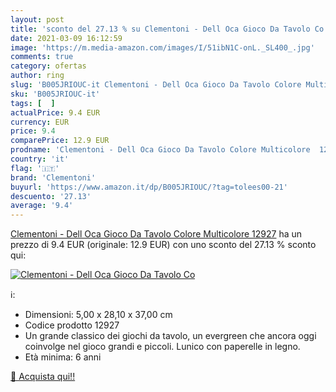 ```yaml
---
layout: post
title: 'sconto del 27.13 % su Clementoni - Dell Oca Gioco Da Tavolo Co  '
date: 2021-03-09 16:12:59
image: 'https://m.media-amazon.com/images/I/51ibN1C-onL._SL400_.jpg'
comments: true
category: ofertas
author: ring
slug: 'B005JRIOUC-it Clementoni - Dell Oca Gioco Da Tavolo Colore Multicolore...'
sku: 'B005JRIOUC-it'
tags: [  ]
actualPrice: 9.4 EUR
currency: EUR
price: 9.4
comparePrice: 12.9 EUR
prodname: 'Clementoni - Dell Oca Gioco Da Tavolo Colore Multicolore  12927'
country: 'it'
flag: '🇮🇹'
brand: 'Clementoni'
buyurl: 'https://www.amazon.it/dp/B005JRIOUC/?tag=tolees00-21'
descuento: '27.13'
average: '9.4'
---
```


[Clementoni - Dell Oca Gioco Da Tavolo Colore Multicolore  12927](https://www.amazon.it/dp/B005JRIOUC/?tag=tolees00-21) ha un prezzo di 9.4 EUR (originale: 12.9 EUR) con uno sconto del 27.13 % sconto qui:

[![Clementoni - Dell Oca Gioco Da Tavolo Co](https://m.media-amazon.com/images/I/51ibN1C-onL._SL400_.jpg)](https://www.amazon.it/dp/B005JRIOUC/?tag=tolees00-21)

ℹ️:

- Dimensioni: 5,00 x 28,10 x 37,00 cm
- Codice prodotto 12927
- Un grande classico dei giochi da tavolo, un evergreen che ancora oggi coinvolge nel gioco grandi e piccoli. Lunico con paperelle in legno.
- Età minima: 6 anni

[🛒 Acquista qui!!](https://www.amazon.it/dp/B005JRIOUC/?tag=tolees00-21)
